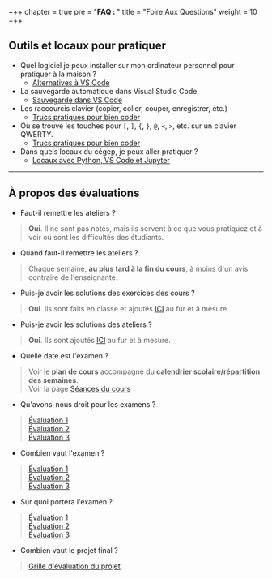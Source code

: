+++
chapter = true
pre = "<b>FAQ : </b>"
title = "Foire Aux Questions"
weight = 10
+++

## Outils et locaux pour pratiquer

- Quel logiciel je peux installer sur mon ordinateur personnel pour pratiquer à la maison ?
	* [Alternatives à VS Code](./alternatives)
- La sauvegarde automatique dans Visual Studio Code.
	* [Sauvegarde dans VS Code](../environnement_travail/sauvegarde_vsCode)
- Les raccourcis clavier (copier, coller, couper, enregistrer, etc.)
	* [Trucs pratiques pour bien coder](../environnement_travail/trucs_pratiques)
- Où se trouve les touches pour `[`, `]`, `{`, `}`, `@`, `<`, `>`, etc. sur un clavier QWERTY.
	* [Trucs pratiques pour bien coder](../environnement_travail/trucs_pratiques)
- Dans quels locaux du cégep, je peux aller pratiquer ?
	* [Locaux avec Python, VS Code et Jupyter](./locaux_python)

---

## À propos des évaluations

* Faut-il remettre les ateliers ?
> **Oui**. Il ne sont pas notés, mais ils servent à ce que vous pratiquez et à voir où sont les difficultés des étudiants.


* Quand faut-il remettre les ateliers ?
> Chaque semaine, **au plus tard à la fin du cours**, à moins d'un avis contraire de l'enseignante.


* Puis-je avoir les solutions des exercices des cours ?
> **Oui**. Ils sont faits en classe et ajoutés [ICI](../solutions_exercices) au fur et à mesure.


* Puis-je avoir les solutions des ateliers ?
> **Oui**. Ils sont ajoutés [ICI](../solutions_ateliers) au fur et à mesure.


* Quelle date est l'examen ?
> Voir le **plan de cours** accompagné du **calendrier scolaire/répartition des semaines**.  
> Voir la page [Séances du cours](../cours/) 


* Qu'avons-nous droit pour les examens ?
> [Évaluation 1](../semaine4/)  
> [Évaluation 2](../semaine8/)   
> [Évaluation 3](../semaine11/)       


* Combien vaut l'examen ?
> [Évaluation 1](../semaine4/)  
> [Évaluation 2](../semaine8/)   
> [Évaluation 3](../semaine11/)    


* Sur quoi portera l'examen ?
> [Évaluation 1](../semaine4/)  
> [Évaluation 2](../semaine8/)   
> [Évaluation 3](../semaine11/)   

* Combien vaut le projet final ?
> [Grille d'évaluation du projet](../semaine12/grille/)  
